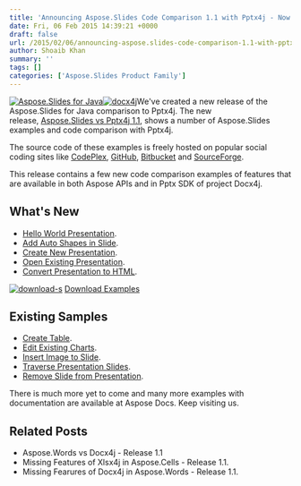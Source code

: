 ```yaml
---
title: 'Announcing Aspose.Slides Code Comparison 1.1 with Pptx4j - Now with Added Features'
date: Fri, 06 Feb 2015 14:39:21 +0000
draft: false
url: /2015/02/06/announcing-aspose.slides-code-comparison-1.1-with-pptx4j-now-with-added-features/
author: Shoaib Khan
summary: ''
tags: []
categories: ['Aspose.Slides Product Family']
---
```


[](https://blog.aspose.com/wp-content/uploads/sites/2/2014/06/aspose_words-for-java.png)[![][1]](https://blog.aspose.com/wp-content/uploads/sites/2/2014/06/aspose_slides-for-java1.png)[![][2]](https://blog.aspose.com/wp-content/uploads/sites/2/2014/08/docx4j.png)We've created a new release of the Aspose.Slides for Java comparison to Pptx4j. The new release, [Aspose.Slides vs Pptx4j 1.1][3], shows a number of Aspose.Slides examples and code comparison with Pptx4j.

The source code of these examples is freely hosted on popular social coding sites like [CodePlex][4], [GitHub][5], [Bitbucket][6] and [SourceForge][7].

This release contains a few new code comparison examples of features that are available in both Aspose APIs and in Pptx SDK of project Docx4j.

## What's New

*   [Hello World Presentation][8].
*   [Add Auto Shapes in Slide][9].
*   [Create New Presentation][10].
*   [Open Existing Presentation][11].
*   [Convert Presentation to HTML][12].

[![][13]](https://downloads.aspose.com/total) [Download Examples][14]

## Existing Samples

*   [Create Table][15].
*   [Edit Existing Charts][16].
*   [Insert Image to Slide][17].
*   [Traverse Presentation Slides][18].
*   [Remove Slide from Presentation][19].

There is much more yet to come and many more examples with documentation are available at Aspose Docs. Keep visiting us.

## Related Posts

*   Aspose.Words vs Docx4j - Release 1.1
*   Missing Features of Xlsx4j in Aspose.Cells - Release 1.1.
*   Missing Fearures of Docx4j in Aspose.Words - Release 1.1.




[1]: https://blog.aspose.com/wp-content/uploads/sites/2/2014/06/aspose_slides-for-java1.png "Aspose.Slides for Java"
[2]: https://blog.aspose.com/wp-content/uploads/sites/2/2014/08/docx4j.png "docx4j"
[3]: https://downloads.aspose.com/total
[4]: https://en.wikipedia.org/wiki/CodePlex
[5]: https://github.com/asposemarketplace/Aspose_Java_for_Docx4j
[6]: https://bitbucket.org/asposemarketplace/aspose-java-for-docx4j/
[7]: https://sourceforge.net/projects/asposejavafordocx4j/
[8]: https://docs.aspose.com/
[9]: https://docs.aspose.com/
[10]: https://docs.aspose.com/
[11]: https://docs.aspose.com/
[12]: https://docs.aspose.com/
[13]: https://blog.aspose.com/wp-content/uploads/sites/2/2014/10/download-s.png "download-s"
[14]: https://downloads.aspose.com/total
[15]: https://docs.aspose.com/
[16]: https://docs.aspose.com/
[17]: https://docs.aspose.com/
[18]: https://docs.aspose.com/
[19]: https://docs.aspose.com/




